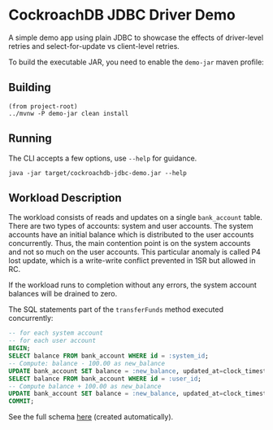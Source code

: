 # CockroachDB JDBC Driver Demo

A simple demo app using plain JDBC to showcase the effects of driver-level retries 
and select-for-update vs client-level retries. 

To build the executable JAR, you need to enable the `demo-jar` maven profile:

## Building

```shell
(from project-root)
../mvnw -P demo-jar clean install
```

## Running

The CLI accepts a few options, use `--help` for guidance. 

```shell
java -jar target/cockroachdb-jdbc-demo.jar --help  
```

## Workload Description

The workload consists of reads and updates on a single `bank_account` table. 
There are two types of accounts: system and user accounts. The system accounts 
have an initial balance which is distributed to the user accounts concurrently. 
Thus, the main contention point is on the system accounts and not so much on 
the user accounts. This particular anomaly is called P4 lost update, which is
a write-write conflict prevented in 1SR but allowed in RC.

If the workload runs to completion without any errors, the system account balances 
will be drained to zero.

The SQL statements part of the `transferFunds` method executed concurrently:

```sql
-- for each system account 
-- for each user account 
BEGIN;
SELECT balance FROM bank_account WHERE id = :system_id;
-- Compute: balance - 100.00 as new_balance
UPDATE bank_account SET balance = :new_balance, updated_at=clock_timestamp() WHERE id = :system_id;
SELECT balance FROM bank_account WHERE id = :user_id;
-- Compute balance + 100.00 as new_balance
UPDATE bank_account SET balance = :new_balance, updated_at=clock_timestamp() WHERE id = :user_id;
COMMIT;
```

See the full schema [here](src/main/resources/db/create.sql) (created automatically).